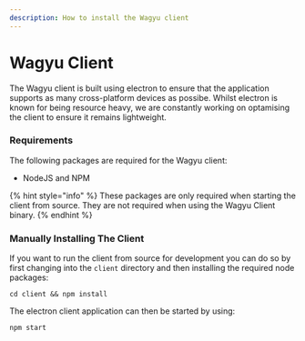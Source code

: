 ```yaml
---
description: How to install the Wagyu client
---
```


# Wagyu Client

The Wagyu client is built using electron to ensure that the application supports as many cross-platform devices as possibe. Whilst electron is known for being resource heavy, we are constantly working on optamising the client to ensure it remains lightweight.

### Requirements

The following packages are required for the Wagyu client:

* NodeJS and NPM

{% hint style="info" %}
These packages are only required when starting the client from source. They are not required when using the Wagyu Client binary.
{% endhint %}

### Manually Installing The Client

If you want to run the client from source for development you can do so by first changing into the `client` directory and then installing the required node packages:

```shell
cd client && npm install
```

The electron client application can then be started by using:

```shell
npm start
```
